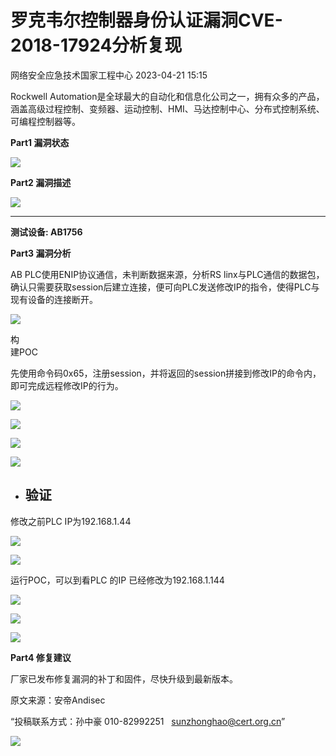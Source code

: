 #  罗克韦尔控制器身份认证漏洞CVE-2018-17924分析复现   
 网络安全应急技术国家工程中心   2023-04-21 15:15  
  
Rockwell Automation是全球最大的自动化和信息化公司之一，拥有众多的产品，涵盖高级过程控制、变频器、运动控制、HMI、马达控制中心、分布式控制系统、可编程控制器等。  
  
**Part1 漏洞状态**  
  
![](https://mmbiz.qpic.cn/sz_mmbiz_png/iaz5iaQYxGogsSQzLBmbC3ibr40KH9pEELIUw3zuH0dqrNx6woHq29NPmiaHPEibhqBeRXkHX6tPKiaWPWhzNvFjibVVA/640?wx_fmt=other "")  
  
  
**Part2 漏洞描述**  
  
![](https://mmbiz.qpic.cn/sz_mmbiz_jpg/iaz5iaQYxGogsSQzLBmbC3ibr40KH9pEELIVTaI5ibnvXGT3A6Aicoicw6omb9PdyypXM5icichtnrO6N3Cib8BAZv9LgNg/640?wx_fmt=jpeg "")  
  
****  
**测试设备: AB1756**  
  
**Part3 漏洞分析**  
  
AB PLC使用ENIP协议通信，未判断数据来源，分析RS linx与PLC通信的数据包，确认只需要获取session后建立连接，便可向PLC发送修改IP的指令，使得PLC与现有设备的连接断开。  
  
![](https://mmbiz.qpic.cn/mmbiz_jpg/ll2PVky3MmaHcE0t73DWXBtG0kP8NeX0Vw4341IBAmcxzGyLyKasTz3uhibPyb5EdzyB6jQgRiciaThuia3IqJZmhA/640?wx_fmt=jpeg&tp=wxpic&wxfrom=5&wx_lazy=1&wx_co=1 "")  
  
构  
建POC  
  
先使用命令码0x65，注册session，并将返回的session拼接到修改IP的命令内，即可完成远程修改IP的行为。  
  
![](https://mmbiz.qpic.cn/mmbiz_jpg/ll2PVky3MmaHcE0t73DWXBtG0kP8NeX0SKlMHJOQ8GVOQOibhmmlBGdeVziaE9o5Mwz1ibZCFcaQSG45RJMmc5O6w/640?wx_fmt=jpeg&tp=wxpic&wxfrom=5&wx_lazy=1&wx_co=1 "")  
  
  
![](https://mmbiz.qpic.cn/mmbiz_jpg/ll2PVky3MmbRB9PpsHAOWic4iaQ415ibTvNwWzWqoSLZAtcbhKh2EcAibXrtL1icq7NPamNxC6W1ibmTVbZib3lcjQKRg/640?wx_fmt=jpeg&tp=wxpic&wxfrom=5&wx_lazy=1&wx_co=1 "")  
  
![](https://mmbiz.qpic.cn/mmbiz_jpg/ll2PVky3MmaHcE0t73DWXBtG0kP8NeX08cdialvw8EEZsukwUVn7nhI7Q9MoLcTnewRibxfUBur09uYyBvhajcHA/640?wx_fmt=jpeg&tp=wxpic&wxfrom=5&wx_lazy=1&wx_co=1 "")  
  
![](https://mmbiz.qpic.cn/mmbiz_jpg/ll2PVky3MmaHcE0t73DWXBtG0kP8NeX0HicmThnlLQwibz5lOSWKHIoNFMWcgQ4iaqKibGZPWsnmMiayLXhYdjCq6BA/640?wx_fmt=jpeg&tp=wxpic&wxfrom=5&wx_lazy=1&wx_co=1 "")  
- ## 验证  
  
修改之前PLC IP为192.168.1.44  
  
![](https://mmbiz.qpic.cn/mmbiz_jpg/ll2PVky3MmaHcE0t73DWXBtG0kP8NeX0Yf9etc0X7KcScBQGqcvmv7ugM8jDmuX8nN5efVIKyvvEhJnWib9feqQ/640?wx_fmt=jpeg&tp=wxpic&wxfrom=5&wx_lazy=1&wx_co=1 "")  
  
![](https://mmbiz.qpic.cn/mmbiz_jpg/ll2PVky3MmaHcE0t73DWXBtG0kP8NeX00R0YOzg8CgGWwOwGWcyfriaxX9expia5RaAmOiaqxvXa9LjTtQSqqWg0w/640?wx_fmt=jpeg&tp=wxpic&wxfrom=5&wx_lazy=1&wx_co=1 "")  
  
运行POC，可以到看PLC 的IP 已经修改为192.168.1.144  
  
![](https://mmbiz.qpic.cn/mmbiz_jpg/ll2PVky3MmaHcE0t73DWXBtG0kP8NeX0pG3VVtkmjJ4DZmaNlUywCFOYexmlrYicJg4xE5PJabv6pSUdo38OPEA/640?wx_fmt=jpeg&tp=wxpic&wxfrom=5&wx_lazy=1&wx_co=1 "")  
  
![](https://mmbiz.qpic.cn/mmbiz_jpg/ll2PVky3MmaHcE0t73DWXBtG0kP8NeX0Z3hbyNJvXxf8hxbxLIlbJyddicFPIfiaUGXfvNC6LoJteT3QM299LT5Q/640?wx_fmt=jpeg&tp=wxpic&wxfrom=5&wx_lazy=1&wx_co=1 "")  
  
![](https://mmbiz.qpic.cn/mmbiz_jpg/ll2PVky3MmaHcE0t73DWXBtG0kP8NeX0S1eXRt1BXhjAIpNCxGFvFgTEwwWiacQRRQziadObJZCek7QcUg9hfT0w/640?wx_fmt=jpeg&tp=wxpic&wxfrom=5&wx_lazy=1&wx_co=1 "")  
  
**Part4 修复建议**  
  
厂家已发布修复漏洞的补丁和固件，尽快升级到最新版本。  
  
  
  
原文来源：安帝Andisec  
  
“投稿联系方式：孙中豪 010-82992251   sunzhonghao@cert.org.cn”  
  
![](https://mmbiz.qpic.cn/mmbiz_jpg/GoUrACT176n1NvL0JsVSB8lNDX2FCGZjW0HGfDVnFao65ic4fx6Rv4qylYEAbia4AU3V2Zz801UlicBcLeZ6gS6tg/640?wx_fmt=jpeg "")  
  
  
